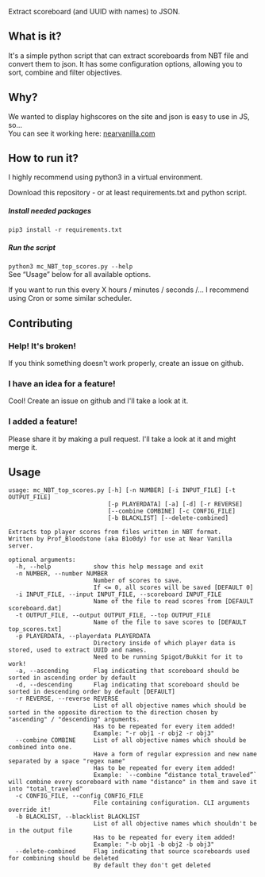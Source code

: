Extract scoreboard (and UUID with names) to JSON.

## What is it? 
It's a simple python script that can extract scoreboards from NBT file and convert them to json. It has some configuration options, allowing you to sort, combine and filter objectives. 

## Why? 
We wanted to display highscores on the site and json is easy to use in JS, so…  
You can see it working here: [nearvanilla.com](https://nearvanilla.com/highscores.html) 

## How to run it? 
I highly recommend using python3 in a virtual environment. 

Download this repository - or at least requirements.txt and python script. 
##### Install needed packages
`pip3 install -r requirements.txt`
##### Run the script
`python3 mc_NBT_top_scores.py --help`  
See “Usage” below for all available options. 

If you want to run this every X hours / minutes / seconds /… I recommend using Cron or some similar scheduler. 

## Contributing
### Help! It's broken! 
If you think something doesn't work properly, create an issue on github. 

### I have an idea for a feature! 
Cool! Create an issue on github and I'll take a look at it. 

### I added a feature! 
Please share it by making a pull request. I'll take a look at it and might merge it. 

## Usage
```
usage: mc_NBT_top_scores.py [-h] [-n NUMBER] [-i INPUT_FILE] [-t OUTPUT_FILE]
                            [-p PLAYERDATA] [-a] [-d] [-r REVERSE]
                            [--combine COMBINE] [-c CONFIG_FILE]
                            [-b BLACKLIST] [--delete-combined]

Extracts top player scores from files written in NBT format.
Written by Prof_Bloodstone (aka B1o0dy) for use at Near Vanilla server.

optional arguments:
  -h, --help            show this help message and exit
  -n NUMBER, --number NUMBER
                        Number of scores to save.
                        If <= 0, all scores will be saved [DEFAULT 0]
  -i INPUT_FILE, --input INPUT_FILE, --scoreboard INPUT_FILE
                        Name of the file to read scores from [DEFAULT scoreboard.dat]
  -t OUTPUT_FILE, --output OUTPUT_FILE, --top OUTPUT_FILE
                        Name of the file to save scores to [DEFAULT top_scores.txt]
  -p PLAYERDATA, --playerdata PLAYERDATA
                        Directory inside of which player data is stored, used to extract UUID and names.
                        Need to be running Spigot/Bukkit for it to work!
  -a, --ascending       Flag indicating that scoreboard should be sorted in ascending order by default
  -d, --descending      Flag indicating that scoreboard should be sorted in descending order by default [DEFAULT]
  -r REVERSE, --reverse REVERSE
                        List of all objective names which should be sorted in the opposite direction to the direction chosen by "ascending" / "descending" arguments.
                        Has to be repeated for every item added!
                        Example: "-r obj1 -r obj2 -r obj3"
  --combine COMBINE     List of all objective names which should be combined into one.
                        Have a form of regular expression and new name separated by a space "regex name"
                        Has to be repeated for every item added!
                        Example: `--combine “distance total_traveled”` will combine every scoreboard with name "distance" in them and save it into "total_traveled"
  -c CONFIG_FILE, --config CONFIG_FILE
                        File containing configuration. CLI arguments override it!
  -b BLACKLIST, --blacklist BLACKLIST
                        List of all objective names which shouldn't be in the output file
                        Has to be repeated for every item added!
                        Example: "-b obj1 -b obj2 -b obj3"
  --delete-combined     Flag indicating that source scoreboards used for combining should be deleted
                        By default they don't get deleted
```

